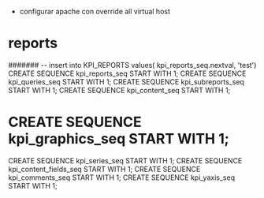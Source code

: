 * configurar apache con override all virtual host

# reports
#######
-- insert into KPI_REPORTS values( kpi_reports_seq.nextval, 'test')
CREATE SEQUENCE kpi_reports_seq START WITH 1;
CREATE SEQUENCE kpi_queries_seq START WITH 1;
CREATE SEQUENCE kpi_subreports_seq START WITH 1;
CREATE SEQUENCE kpi_content_seq START WITH 1;
# CREATE SEQUENCE kpi_graphics_seq START WITH 1;
CREATE SEQUENCE kpi_series_seq START WITH 1;
CREATE SEQUENCE kpi_content_fields_seq START WITH 1;
CREATE SEQUENCE kpi_comments_seq START WITH 1;
CREATE SEQUENCE kpi_yaxis_seq START WITH 1;
#####
